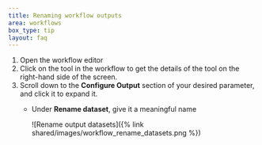 ```yaml
---
title: Renaming workflow outputs
area: workflows
box_type: tip
layout: faq
---
```


1. Open the workflow editor
2. Click on the tool in the workflow to get the details of the tool on the right-hand side of the screen.
3. Scroll down to the **Configure Output** section of your desired parameter, and click it to expand it.
    - Under **Rename dataset**, give it a meaningful name

      ![Rename output datasets]({% link shared/images/workflow_rename_datasets.png %})
